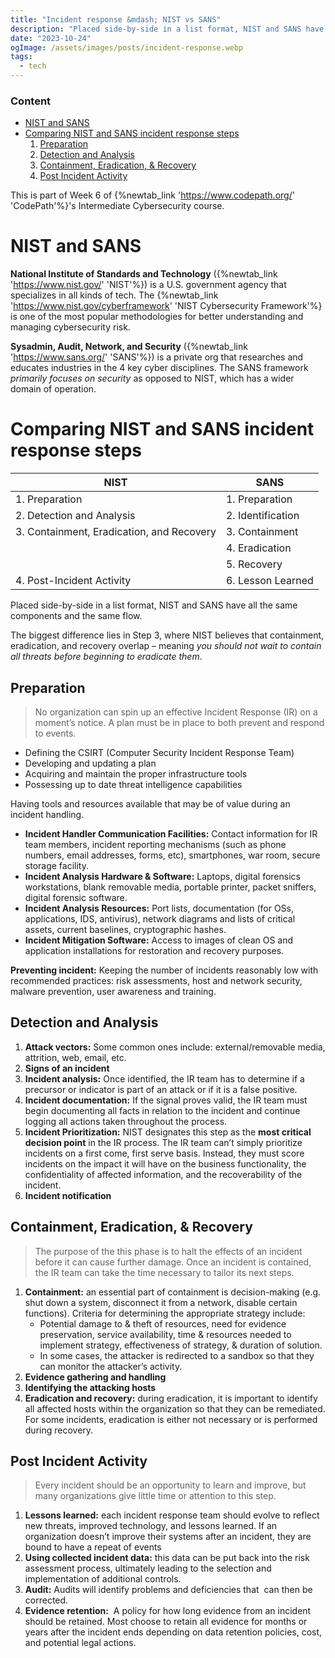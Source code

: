 ```yaml
---
title: "Incident response &mdash; NIST vs SANS"
description: "Placed side-by-side in a list format, NIST and SANS have all the same components and the same flow. The biggest difference lies in Step 3, where NIST believes that containment, eradication, and recovery overlap – meaning you should not wait to contain all threats before beginning to eradicate them"
date: "2023-10-24"
ogImage: /assets/images/posts/incident-response.webp
tags:
  - tech
---
```


### Content

- [NIST and SANS](#nist-and-sans)
- [Comparing NIST and SANS incident response steps](#comparing-nist-and-sans-incident-response-steps)
  1. [Preparation](#preparation)
  2. [Detection and Analysis](#detection-and-analysis)
  3. [Containment, Eradication, & Recovery](#containment%2C-eradication%2C-%26-recovery)
  4. [Post Incident Activity](#post-incident-activity)

This is part of Week 6 of {%newtab_link 'https://www.codepath.org/' 'CodePath'%}'s Intermediate Cybersecurity course.

# NIST and SANS

**National Institute of Standards and Technology** ({%newtab_link 'https://www.nist.gov/' 'NIST'%}) is a U.S. government agency that specializes in all kinds of tech. The {%newtab_link 'https://www.nist.gov/cyberframework' 'NIST Cybersecurity Framework'%} is one of the most popular methodologies for better understanding and managing cybersecurity risk.

**Sysadmin, Audit, Network, and Security** ({%newtab_link 'https://www.sans.org/' 'SANS'%}) is a private org that researches and educates industries in the 4 key cyber disciplines. The SANS framework _primarily focuses on security_ as opposed to NIST, which has a wider domain of operation.

# Comparing NIST and SANS incident response steps

| NIST                                      | SANS              |
| ----------------------------------------- | ----------------- |
| 1. Preparation                            | 1. Preparation    |
| 2. Detection and Analysis                 | 2. Identification |
| 3. Containment, Eradication, and Recovery | 3. Containment    |
|                                           | 4. Eradication    |
|                                           | 5. Recovery       |
| 4. Post-Incident Activity                 | 6. Lesson Learned |

Placed side-by-side in a list format, NIST and SANS have all the same components and the same flow.

The biggest difference lies in Step 3, where NIST believes that containment, eradication, and recovery overlap – meaning _you should not wait to contain all threats before beginning to eradicate them_.

## Preparation

> No organization can spin up an effective Incident Response (IR) on a moment’s notice. A plan must be in place to both prevent and respond to events.

- Defining the CSIRT (Computer Security Incident Response Team)
- Developing and updating a plan
- Acquiring and maintain the proper infrastructure tools
- Possessing up to date threat intelligence capabilities

Having tools and resources available that may be of value during an incident handling.

- **Incident Handler Communication Facilities:** Contact information for IR team members, incident reporting mechanisms (such as phone numbers, email addresses, forms, etc), smartphones, war room, secure storage facility.
- **Incident Analysis Hardware & Software:** Laptops, digital forensics workstations, blank removable media, portable printer, packet sniffers, digital forensic software.
- **Incident Analysis Resources:** Port lists, documentation (for OSs, applications, IDS, antivirus), network diagrams and lists of critical assets, current baselines, cryptographic hashes.
- **Incident Mitigation Software:** Access to images of clean OS and application installations for restoration and recovery purposes.

**Preventing incident:** Keeping the number of incidents reasonably low with recommended practices: risk assessments, host and network security, malware prevention, user awareness and training.

## Detection and Analysis

1. **Attack vectors:** Some common ones include: external/removable media, attrition, web, email, etc.
2. **Signs of an incident**
3. **Incident analysis:** Once identified, the IR team has to determine if a precursor or indicator is part of an attack or if it is a false positive.
4. **Incident documentation:** If the signal proves valid, the IR team must begin documenting all facts in relation to the incident and continue logging all actions taken throughout the process.
5. **Incident Prioritization:** NIST designates this step as the **most critical decision point** in the IR process. The IR team can’t simply prioritize incidents on a first come, first serve basis. Instead, they must score incidents on the impact it will have on the business functionality, the confidentiality of affected information, and the recoverability of the incident.
6. **Incident notification**

## Containment, Eradication, & Recovery

> The purpose of the this phase is to halt the effects of an incident before it can cause further damage. Once an incident is contained, the IR team can take the time necessary to tailor its next steps.

1. **Containment:** an essential part of containment is decision-making (e.g. shut down a system, disconnect it from a network, disable certain functions). Criteria for determining the appropriate strategy include:
   - Potential damage to & theft of resources, need for evidence preservation, service availability, time & resources needed to implement strategy, effectiveness of strategy, & duration of solution.
   - In some cases, the attacker is redirected to a sandbox so that they can monitor the attacker’s activity.
2. **Evidence gathering and handling**
3. **Identifying the attacking hosts**
4. **Eradication and recovery:** during eradication, it is important to identify all affected hosts within the organization so that they can be remediated. For some incidents, eradication is either not necessary or is performed during recovery.

## Post Incident Activity

> Every incident should be an opportunity to learn and improve, but many organizations give little time or attention to this step.

1. **Lessons learned:** each incident response team should evolve to reflect new threats, improved technology, and lessons learned. If an organization doesn’t improve their systems after an incident, they are bound to have a repeat of events
2. **Using collected incident data:** this data can be put back into the risk assessment process, ultimately leading to the selection and implementation of additional controls.
3. **Audit:** Audits will identify problems and deficiencies that  can then be corrected.
4. **Evidence retention:**  A policy for how long evidence from an incident should be retained. Most choose to retain all evidence for months or years after the incident ends depending on data retention policies, cost, and potential legal actions.
